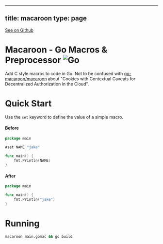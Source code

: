 
---
title: macaroon
type: page
---

[See on Github](https://github.com/jakeroggenbuck/macaroon/)

# Macaroon - Go Macros & Preprocessor ![Go](https://img.shields.io/github/workflow/status/jakeroggenbuck/macaroon/Go?style=for-the-badge)
Add C style macros to code in Go. Not to be confused with [go-macaroon/macaroon](https://github.com/go-macaroon/macaroon) about "Cookies with Contextual Caveats for Decentralized Authorization in the Cloud".

# Quick Start
Use the `set` keyword to define the value of a simple macro.

#### Before
```go
package main

#set NAME "jake"

func main() {
    fmt.Println(NAME)
}
```

#### After
```go
package main

func main() {
    fmt.Println("jake")
}
```

# Running
```sh
macaroon main.gomac && go build
```

